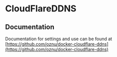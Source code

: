 # CloudFlareDDNS

## Documentation

Documentation for settings and use can be found at [https://github.com/oznu/docker-cloudflare-ddns](https://github.com/oznu/docker-cloudflare-ddns)
